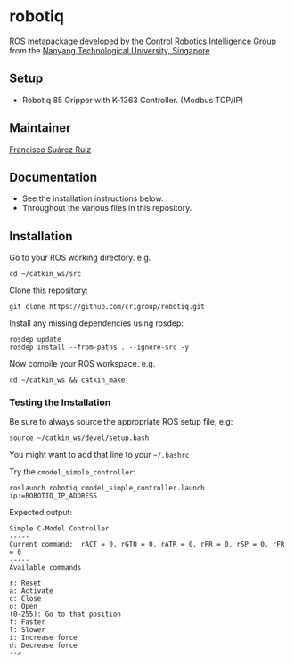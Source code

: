 # robotiq

ROS metapackage developed by the [Control Robotics Intelligence Group](http://www.ntu.edu.sg/home/cuong/) from the [Nanyang Technological University, Singapore](http://www.ntu.edu.sg).

## Setup

  * Robotiq 85 Gripper with K-1363 Controller. (Modbus TCP/IP)


## Maintainer

[Francisco Suárez Ruiz](fsuarez6.github.io)

## Documentation

  * See the installation instructions below.
  * Throughout the various files in this repository.

## Installation

Go to your ROS working directory. e.g.
```{bash}
cd ~/catkin_ws/src
``` 

Clone this repository:
```{bash}
git clone https://github.com/crigroup/robotiq.git
``` 

Install any missing dependencies using rosdep:
```{bash}
rosdep update
rosdep install --from-paths . --ignore-src -y
``` 

Now compile your ROS workspace. e.g.
```{bash}
cd ~/catkin_ws && catkin_make
``` 

### Testing the Installation

Be sure to always source the appropriate ROS setup file, e.g:
```{bash}
source ~/catkin_ws/devel/setup.bash
``` 
You might want to add that line to your `~/.bashrc`

Try the `cmodel_simple_controller`:
```{bash}
roslaunch robotiq cmodel_simple_controller.launch ip:=ROBOTIQ_IP_ADDRESS
```
Expected output:
```
Simple C-Model Controller
-----
Current command:  rACT = 0, rGTO = 0, rATR = 0, rPR = 0, rSP = 0, rFR = 0
-----
Available commands

r: Reset
a: Activate
c: Close
o: Open
(0-255): Go to that position
f: Faster
l: Slower
i: Increase force
d: Decrease force
-->
```
